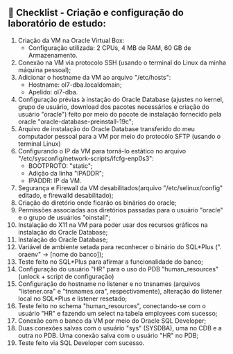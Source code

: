 ## :notebook_with_decorative_cover: Checklist - Criação e configuração do laboratório de estudo:
1. Criação da VM na Oracle Virtual Box:
    - Configuração utilizada: 2 CPUs, 4 MB de RAM, 60 GB de Armazenamento.
2. Conexão na VM via protocolo SSH (usando o terminal do Linux da minha máquina pessoal);
3. Adicionar o hostname da VM ao arquivo "/etc/hosts":
	- Hostname: ol7-dba.localdomain;
	- Apelido: ol7-dba.
4. Configuração prévias à instação do Oracle Database (ajustes no kernel, grupo de usuário, download dos pacotes necessários e criação do usuário "oracle") feito por meio do pacote de instalação fornecido pela oracle "oracle-database-preinstall-19c";
5. Arquivo de instalação do Oracle Database transferido do meu computador pessoal para a VM por meio do protocólo SFTP (usando o terminal Linux)
6. Configurando o IP da VM para torná-lo estático no arquivo "/etc/sysconfig/network-scripts/ifcfg-enp0s3":
	- BOOTPROTO: "static";
	- Adição da linha "IPADDR";
	- IPADDR: IP da VM.
7. Segurança e Firewall da VM desabilitados(arquivo "/etc/selinux/config" editado, e firewalld desabilitado);
8. Criação do diretório onde ficarão os binários do oracle;
9. Permissões associadas aos diretórios passadas para o usuário "oracle" e o grupo de usuários "oinstall";
10. Instalação do X11 na VM para poder usar dos recursos gráficos na instalação do Oracle Database;
11. Instalação do Oracle Database;
12. Variável de ambiente setada para reconhecer o binário do SQL*Plus (". oraenv" -> [nome do banco]);
13. Teste feito no SQL*Plus para afirmar a funcionalidade do banco;
14. Configuração do usuário "HR" para o uso do PDB "human_resources" (unlock + script de configuração)
15. Configuração do hostname no listener e no tnsnames (arquivos "listener.ora" e "tnsnames.ora", respectivamente), alteração do listener local no SQL*Plus e listener resetado;
16. Teste feito no schema "human_resources", conectando-se com o usuário "HR" e fazendo um select na tabela employees com sucesso;
17. Conexão com o banco da VM por meio do Oracle SQL Developer;
18. Duas conexões salvas com o usuário "sys" (SYSDBA), uma no CDB e a outra no PDB. Uma conexão salva com o usuário "HR" no PDB;
19. Teste feito via SQL Developer com sucesso.
